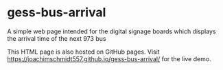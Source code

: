 # gess-bus-arrival
A simple web page intended for the digital signage boards which displays the arrival time of the next 973 bus

This HTML page is also hosted on GitHub pages. Visit https://joachimschmidt557.github.io/gess-bus-arrival/ for the live demo.
